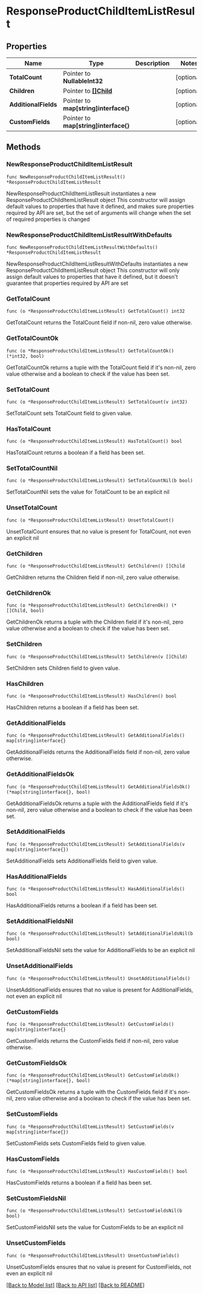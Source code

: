 # ResponseProductChildItemListResult

## Properties

Name | Type | Description | Notes
------------ | ------------- | ------------- | -------------
**TotalCount** | Pointer to **NullableInt32** |  | [optional] 
**Children** | Pointer to [**[]Child**](Child.md) |  | [optional] 
**AdditionalFields** | Pointer to **map[string]interface{}** |  | [optional] 
**CustomFields** | Pointer to **map[string]interface{}** |  | [optional] 

## Methods

### NewResponseProductChildItemListResult

`func NewResponseProductChildItemListResult() *ResponseProductChildItemListResult`

NewResponseProductChildItemListResult instantiates a new ResponseProductChildItemListResult object
This constructor will assign default values to properties that have it defined,
and makes sure properties required by API are set, but the set of arguments
will change when the set of required properties is changed

### NewResponseProductChildItemListResultWithDefaults

`func NewResponseProductChildItemListResultWithDefaults() *ResponseProductChildItemListResult`

NewResponseProductChildItemListResultWithDefaults instantiates a new ResponseProductChildItemListResult object
This constructor will only assign default values to properties that have it defined,
but it doesn't guarantee that properties required by API are set

### GetTotalCount

`func (o *ResponseProductChildItemListResult) GetTotalCount() int32`

GetTotalCount returns the TotalCount field if non-nil, zero value otherwise.

### GetTotalCountOk

`func (o *ResponseProductChildItemListResult) GetTotalCountOk() (*int32, bool)`

GetTotalCountOk returns a tuple with the TotalCount field if it's non-nil, zero value otherwise
and a boolean to check if the value has been set.

### SetTotalCount

`func (o *ResponseProductChildItemListResult) SetTotalCount(v int32)`

SetTotalCount sets TotalCount field to given value.

### HasTotalCount

`func (o *ResponseProductChildItemListResult) HasTotalCount() bool`

HasTotalCount returns a boolean if a field has been set.

### SetTotalCountNil

`func (o *ResponseProductChildItemListResult) SetTotalCountNil(b bool)`

 SetTotalCountNil sets the value for TotalCount to be an explicit nil

### UnsetTotalCount
`func (o *ResponseProductChildItemListResult) UnsetTotalCount()`

UnsetTotalCount ensures that no value is present for TotalCount, not even an explicit nil
### GetChildren

`func (o *ResponseProductChildItemListResult) GetChildren() []Child`

GetChildren returns the Children field if non-nil, zero value otherwise.

### GetChildrenOk

`func (o *ResponseProductChildItemListResult) GetChildrenOk() (*[]Child, bool)`

GetChildrenOk returns a tuple with the Children field if it's non-nil, zero value otherwise
and a boolean to check if the value has been set.

### SetChildren

`func (o *ResponseProductChildItemListResult) SetChildren(v []Child)`

SetChildren sets Children field to given value.

### HasChildren

`func (o *ResponseProductChildItemListResult) HasChildren() bool`

HasChildren returns a boolean if a field has been set.

### GetAdditionalFields

`func (o *ResponseProductChildItemListResult) GetAdditionalFields() map[string]interface{}`

GetAdditionalFields returns the AdditionalFields field if non-nil, zero value otherwise.

### GetAdditionalFieldsOk

`func (o *ResponseProductChildItemListResult) GetAdditionalFieldsOk() (*map[string]interface{}, bool)`

GetAdditionalFieldsOk returns a tuple with the AdditionalFields field if it's non-nil, zero value otherwise
and a boolean to check if the value has been set.

### SetAdditionalFields

`func (o *ResponseProductChildItemListResult) SetAdditionalFields(v map[string]interface{})`

SetAdditionalFields sets AdditionalFields field to given value.

### HasAdditionalFields

`func (o *ResponseProductChildItemListResult) HasAdditionalFields() bool`

HasAdditionalFields returns a boolean if a field has been set.

### SetAdditionalFieldsNil

`func (o *ResponseProductChildItemListResult) SetAdditionalFieldsNil(b bool)`

 SetAdditionalFieldsNil sets the value for AdditionalFields to be an explicit nil

### UnsetAdditionalFields
`func (o *ResponseProductChildItemListResult) UnsetAdditionalFields()`

UnsetAdditionalFields ensures that no value is present for AdditionalFields, not even an explicit nil
### GetCustomFields

`func (o *ResponseProductChildItemListResult) GetCustomFields() map[string]interface{}`

GetCustomFields returns the CustomFields field if non-nil, zero value otherwise.

### GetCustomFieldsOk

`func (o *ResponseProductChildItemListResult) GetCustomFieldsOk() (*map[string]interface{}, bool)`

GetCustomFieldsOk returns a tuple with the CustomFields field if it's non-nil, zero value otherwise
and a boolean to check if the value has been set.

### SetCustomFields

`func (o *ResponseProductChildItemListResult) SetCustomFields(v map[string]interface{})`

SetCustomFields sets CustomFields field to given value.

### HasCustomFields

`func (o *ResponseProductChildItemListResult) HasCustomFields() bool`

HasCustomFields returns a boolean if a field has been set.

### SetCustomFieldsNil

`func (o *ResponseProductChildItemListResult) SetCustomFieldsNil(b bool)`

 SetCustomFieldsNil sets the value for CustomFields to be an explicit nil

### UnsetCustomFields
`func (o *ResponseProductChildItemListResult) UnsetCustomFields()`

UnsetCustomFields ensures that no value is present for CustomFields, not even an explicit nil

[[Back to Model list]](../README.md#documentation-for-models) [[Back to API list]](../README.md#documentation-for-api-endpoints) [[Back to README]](../README.md)


